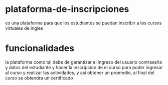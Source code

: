 # plataforma-de-inscripciones
es una plataforma para que los estudiantes se puedan inscribir a los cursos virtuales de ingles

# funcionalidades 
la plataforma como tal debe de garantizar el ingreso del usuario contraseña y datos del estudiante y hacer la 
inscripcion de el curso para poder ingresar al curso y realizar las actividades, y asi obtener un promedio, al final del curso se obtendra un certificado 
